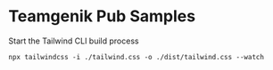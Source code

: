 # Teamgenik Pub Samples

Start the Tailwind CLI build process

```
npx tailwindcss -i ./tailwind.css -o ./dist/tailwind.css --watch
```
